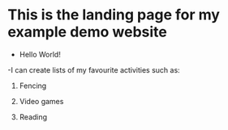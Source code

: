 # This is the landing page for my example demo website
- Hello World!

-I can create lists of my favourite activities such as: 

1. Fencing

2. Video games

3. Reading 